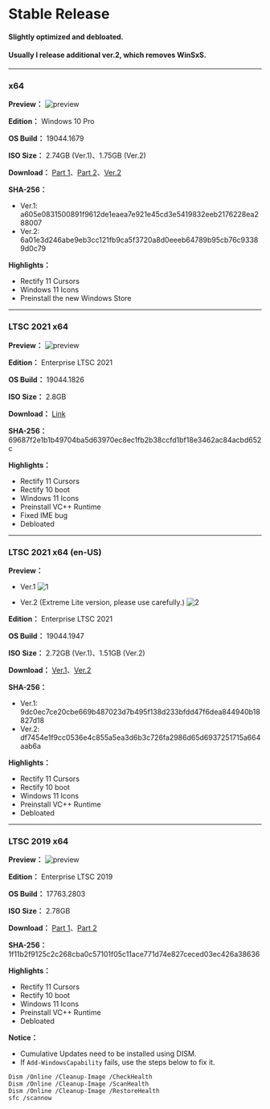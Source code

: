 # Stable Release

#### Slightly optimized and debloated.
#### Usually I release additional ver.2, which removes WinSxS.

----

### x64

**Preview：**
![preview](/preview/19044.1679_220416.png)

**Edition：** Windows 10 Pro

**OS Build：** 19044.1679

**ISO Size：** 2.74GB (Ver.1)、1.75GB (Ver.2)

**Download：** [Part 1](https://github.com/WhatTheBlock/WindowsSimplify/releases/download/w10.220416/19044.1679_220416.part1.rar)、[Part 2](https://github.com/WhatTheBlock/WindowsSimplify/releases/download/w10.220416/19044.1679_220416.part2.rar)、[Ver.2](https://github.com/WhatTheBlock/WindowsSimplify/releases/download/w10.220416/19044.1679_220416-2.iso)

**SHA-256：**
- Ver.1: a605e0831500891f9612de1eaea7e921e45cd3e5419832eeb2176228ea288007
- Ver.2: 6a01e3d246abe9eb3cc121fb9ca5f3720a8d0eeeb64789b95cb76c93389d0c79

**Highlights：**
- Rectify 11 Cursors
- Windows 11 Icons
- Preinstall the new Windows Store

----

### LTSC 2021 x64

**Preview：**
![preview](/preview/LTSC_19044.1766_220619.png)

**Edition：** Enterprise LTSC 2021

**OS Build：** 19044.1826

**ISO Size：** 2.8GB

**Download：** [Link](https://drive.google.com/uc?export=download&id=1eWdYOm_ON6KkvVNuRu9tg5F1P090GbwB)

**SHA-256：** 69687f2e1b1b49704ba5d63970ec8ec1fb2b38ccfd1bf18e3462ac84acbd652c

**Highlights：**
- Rectify 11 Cursors
- Rectify 10 boot
- Windows 11 Icons
- Preinstall VC++ Runtime
- Fixed IME bug
- Debloated

----

### LTSC 2021 x64 (en-US)

**Preview：**
- Ver.1
![1](/preview/LTSC_19044.1947_220828_2.png)

- Ver.2 (Extreme Lite version, please use carefully.)
![2](/preview/LTSC_19044.1947_220828-2.png)

**Edition：** Enterprise LTSC 2021

**OS Build：** 19044.1947

**ISO Size：** 2.72GB (Ver.1)、1.51GB (Ver.2)

**Download：** [Ver.1](https://gmnfuedutw-my.sharepoint.com/:u:/g/personal/40543229_gm_nfu_edu_tw/Eel0vC_A6DJAvZWrrLQChaUB_omXog-91eEAVjajs1o7zQ?e=ohoWIn)、[Ver.2](https://gmnfuedutw-my.sharepoint.com/:u:/g/personal/40543229_gm_nfu_edu_tw/EctfZvX1qPhJjf6WejA8ZFEBtWU2jXfzyymQsVpEImCBLA?e=iGui9i)

**SHA-256：**
- Ver.1: 9dc0ec7ce20cbe669b487023d7b495f138d233bfdd47f6dea844940b18827d18
- Ver.2: df7454e1f9cc0536e4c855a5ea3d6b3c726fa2986d65d6937251715a664aab6a

**Highlights：**
- Rectify 11 Cursors
- Rectify 10 boot
- Windows 11 Icons
- Preinstall VC++ Runtime
- Debloated

----

### LTSC 2019 x64

**Preview：**
![preview](/preview/LTSC_17763.2803_220424.png)

**Edition：** Enterprise LTSC 2019

**OS Build：** 17763.2803

**ISO Size：** 2.78GB

**Download：** [Part 1](https://github.com/WhatTheBlock/WindowsSimplify/releases/download/ltsc.220424/LTSC_17763.2803_220424.part1.rar)、[Part 2](https://github.com/WhatTheBlock/WindowsSimplify/releases/download/ltsc.220424/LTSC_17763.2803_220424.part2.rar)

**SHA-256：** 1f11b2f9125c2c268cba0c57101f05c11ace771d74e827ceced03ec426a38636

**Highlights：**
- Rectify 11 Cursors
- Rectify 10 boot
- Windows 11 Icons
- Preinstall VC++ Runtime
- Debloated

**Notice：**
- Cumulative Updates need to be installed using DISM.
- If `Add-WindowsCapability` fails, use the steps below to fix it.  
<pre><code>Dism /Online /Cleanup-Image /CheckHealth
Dism /Online /Cleanup-Image /ScanHealth
Dism /Online /Cleanup-Image /RestoreHealth
sfc /scannow</code></pre>
